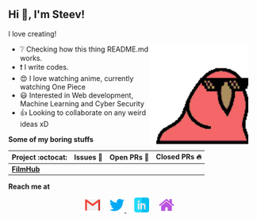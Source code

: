 ## **Hi 👋, I'm Steev!**  
<p> I love creating! </p>
<img style="margin-right:20px" align="right" alt="GIF" src="https://github.com/karma9874/karma9874/blob/master/assets/congapartyparrot.gif?raw=1" width="200vw" />

- :grey_question: Checking how this thing README.md works.
- :exclamation: I write codes.
- :heart_eyes: I love watching anime, currently watching One Piece
- :smiley: Interested in Web development, Machine Learning and Cyber Security
- :+1: Looking to collaborate on any weird ideas xD

**Some of my boring stuffs**

|      Project :octocat:   |     Issues :bug:   | Open PRs :bell:  | Closed PRs :fire:  |
|-------------|-------------------|---|---|
| [**FilmHub**](https://github.com/stephen-ehiabhi/filmhub)


**Reach me at**

<p align="center">
<a href="mailto:steveyyh123@gmail.com@gmail.com"><img src="https://github.com/karma9874/karma9874/blob/master/assets/gmail.svg" width="30px" alt="mail"></a> &nbsp; &nbsp;
<a href="https://twitter.com/stephenehiabhi"><img src="https://github.com/karma9874/karma9874/blob/master/assets/twitter.svg" width="30px" alt="Twitter">     </a> &nbsp; &nbsp;
<a href="https://www.linkedin.com/in/stephen-ehiabhi-00636b206"><img src="https://github.com/karma9874/karma9874/blob/master/assets/linkedin.svg" width="30px" alt="LinkedIn"></a> &nbsp; &nbsp;
<a href="https://github.com/stephen-ehiabhi"><img src="https://github.com/karma9874/karma9874/blob/master/assets/home.svg" width="30px" alt="mail"></a> &nbsp; &nbsp;
</p>
